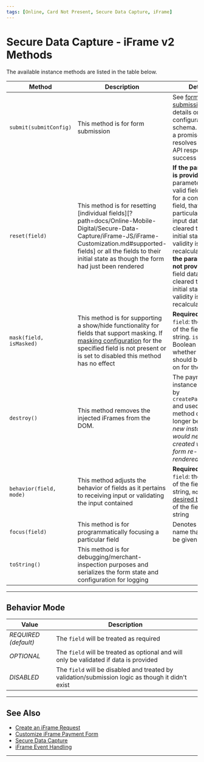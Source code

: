 ```yaml
---
tags: [Online, Card Not Present, Secure Data Capture, iFrame]
---
```


# Secure Data Capture - iFrame v2 Methods

The available instance methods are listed in the table below.

| Method | Description | Details |
| ------ | ----------- | ------- |
| `submit(submitConfig)` | This method is for form submission | See [form submission](?path=docs/Online-Mobile-Digital/Secure-Data-Capture/iFrame-JS/iFrame-Request.md#step-4-form-submission) for details on the configuration schema. Returns a promise that resolves to the API response on success |
| `reset(field)` | This method is for resetting [individual fields][?path=docs/Online-Mobile-Digital/Secure-Data-Capture/iFrame-JS/iFrame-Customization.md#supported-fields] or all the fields to their initial state as though the form had just been rendered | **If the parameter is provided:** if the parameter is a valid field name for a configured field, that particular field's input data is cleared to the initial state and its validity is recalculated. **If the parameter is not provided:** all field data is cleared to their initial state and validity is recalculated. |
| `mask(field, isMasked)` | This method is for supporting a show/hide functionality for fields that support masking. If [masking configuration](?path=docs/Online-Mobile-Digital/Secure-Data-Capture/iFrame-JS/iFrame-Customization.md#field-configuration) for the specified field is not present or is set to disabled this method has no effect | **Required Fields:** `field`: the name of the field as a string. `isMasked`: Boolean value for whether masking should be turned on for the field |
| `destroy()` | This method removes the injected iFrames from the DOM. | The payment form instance returned by `createPaymentForm` and used with this method can no longer be used _(a new instance would need to be created with the form re-rendered)_ |
| `behavior(field, mode)` | This method adjusts the behavior of fields as it pertains to receiving input or validating the input contained | **Required Fields:** `field`: the name of the field as a string, `mode`: the [desired behavior](#behavior-mode) of the field as a string |
| `focus(field)` | This method is for programmatically focusing a particular field | Denotes the field name that should be given focus |
| `toString()` | This method is for debugging/merchant-inspection purposes and serializes the form state and configuration for logging |  |

---

## Behavior Mode

| Value | Description |
| ----- | ----------- |
| _REQUIRED (default)_ | The `field` will be treated as required |
| _OPTIONAL_ | The `field` will be treated as optional and will only be validated if data is provided |
| _DISABLED_ | The `field` will be disabled and treated by validation/submission logic as though it didn't exist |

---

## See Also

- [Create an iFrame Request](?path=docs/Online-Mobile-Digital/Secure-Data-Capture/iFrame-JS/iFrame-Request.md)
- [Customize iFrame Payment Form](?path=docs/Online-Mobile-Digital/Secure-Data-Capture/iFrame-JS/iFrame-Customization.md)
- [Secure Data Capture](?path=docs/Online-Mobile-Digital/Secure-Data-Capture/Secure-Data-Capture.md)
- [iFrame Event Handling](?path=docs/Online-Mobile-Digital/Secure-Data-Capture/iFrame-JS/iFrame-Events.md)

---
